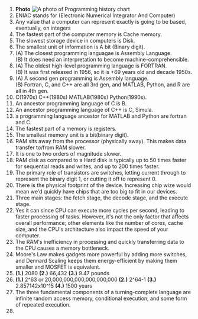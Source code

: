 1. **Photo** ![A photo of Programming history chart]()  
2. ENIAC stands for (Electronic Numerical Integrator And Computer)
3. Any value that a computer can represent exactly is going to be based, eventually, on integers  
4. The fastest part of the computer memory is Cache memory.
5. The slowest storage device in computers is Disk.  
6. The smallest unit of information is A bit (Binary digit).  
7. (A) The closest programming languagae is Assembly Language.    
   (B) It does need an interpretation to become machine-comprehensible.    
8. (A) The oldest high-level programming language is FORTRAN.  
   (B) It was first released in 1956, so it is +69 years old and decade 1950s.    
9. (A) A second gen programming is Assembly language.  
   (B) Fortran, C, and C++ are all 3rd gen, and MATLAB, Python, and R are all in 4th gen.    
10. C(1970s) C++(1980s) MATLAB(1980s) Python(1990s).  
11. An ancestor programming language of C is B.  
12. An ancestor programming language of C++ is C, Simula.  
13. a programming language ancestor for MATLAB and Python are fortran and C.  
14. The fastest part of a memory is registers.  
15. The smallest memory unit is a bit(binary digit).  
16. RAM sits away from the processor (physically away). This makes data transfer to/from RAM slower.  
17. It is one to two orders of magnitude slower.  
18. RAM disk as compared to a Hard disk is typically up to 50 times faster for sequential reads and writes, and up to 200 times faster.  
19. The primary role of transistors are switches, letting current through to represent the binary digit 1, or cutting it off to represent 0.  
20. There is the physical footprint of the device. Increasing chip wize would mean we'd quickly have chips that are too big to fit in our devices.  
21. Three main stages: the fetch stage, the decode stage, and the execute stage.  
22. Yes it can since CPU can execute more cycles per second, leading to faster processing of tasks. However, it's not the only factor that affects overall performance; other elements like the number of cores, cache size, and the CPU's architecture also impact the speed of your computer.  
23. The RAM's inefficiency in processing and quickly transferring data to the CPU causes a memory bottleneck.  
24. Moore's Law makes gadgets more powerful by adding more switches, and Dennard Scaling keeps them energy-efficient by making them smaller and MOSFET is equivalent.  
25. **(1.)** 2080   **(2.)** 66,432     **(3.)** 9.47 pounds
26. **(1.)** 2^63 or 20,000,000,000,000,000,000  **(2.)** 2^64-1  **(3.)** 2.857142x10^15    **(4.)** 1500 years
27. The three fundamental components of a turning-complete language are infinite random access memory, conditional execution, and some form of repeated execution.
28. 
